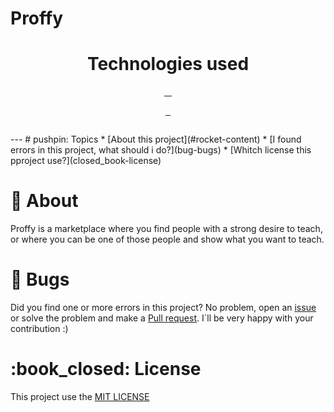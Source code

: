 # Proffy

<h1 align="center"> Technologies used </h1>

<p align="center">
  <a href="https://www.w3schools.com/html/"> 
    <img alt="" src="https://img.shields.io/badge/HTML-V%20%3D%3D%205-purple"> 
  </a>
  <a href="https://www.w3schools.com/css/"> 
    <img alt="" src="https://img.shields.io/badge/CSS-V%20%3D%3D%203-purple"> 
  </a>
  <a href="https://www.javascript.com/"> 
    <img alt="" src="https://img.shields.io/badge/JavaScript-%3E%3D%20ES6%2B-purple"> 
  </a>
  <a href="https://mozilla.github.io/nunjucks/getting-started.html"> 
    <img alt="" src="https://img.shields.io/badge/Nunjucks-Engine-purple"> 
  </a>
</p>

<p align="center">
  <a href="https://nodejs.org/en/"> 
    <img alt="" src="https://img.shields.io/badge/Node-%3E%3D%2012.18.0-purple"> 
  </a>
  <a href="https://www.sqlite.org/index.html"> 
    <img alt="" src="https://img.shields.io/badge/SQLite-%3E%3D%203.31.1-purple"> 
  </a>
  <a href="https://www.npmjs.com/"> 
    <img alt="" src="https://img.shields.io/badge/NPM-%3E%3D%206.14.4-purple"> 
  </a>
</p>
<p align="center">
  <a href="https://nodemon.io/"> 
    <img alt="" src="https://img.shields.io/badge/Nodemoon-Tool-purple"> 
  </a>  
</p>
---
# pushpin: Topics
* [About this project](#rocket-content)
* [I found errors in this project, what should i do?](bug-bugs)
* [Whitch license this pproject use?](closed_book-license)

# :rocket: About
Proffy is a marketplace where you find people with a strong desire to teach, or where you can be one of those people and show what you want to teach.

# :bug: Bugs
Did you find one or more errors in this project? No problem, open an [issue](https://github.com/AlexandreALX/Proffy/issues) or solve the problem and make a [Pull request](https://github.com/AlexandreALX/Proffy/pulls). I´ll be very happy with your contribution :)

# :book_closed: License
This project use the [MIT LICENSE](https://opensource.org/licenses/MIT)
